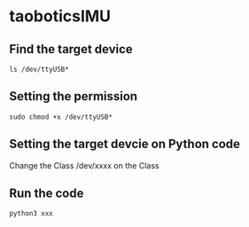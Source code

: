 # taoboticsIMU

## Find the target device

`ls /dev/ttyUSB*`

## Setting the permission

`sudo chmod +x /dev/ttyUSB*`

## Setting the target devcie on Python code

Change the Class /dev/xxxx on the Class

## Run the code 

`python3 xxx`
